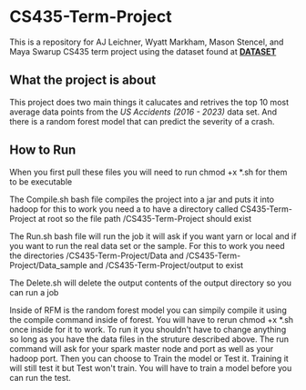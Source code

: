 # CS435-Term-Project
This is a repository for AJ Leichner, Wyatt Markham, Mason Stencel, and Maya Swarup CS435 term project
using the dataset found at [**DATASET**](https://www.kaggle.com/datasets/sobhanmoosavi/us-accidents)

## What the project is about
This project does two main things it calucates and retrives the top 10 most average data points from the *US Accidents (2016 - 2023)*
data set. And there is a random forest model that can predict the severity of a crash. 

## How to Run
When you first pull these files you will need to run chmod +x *.sh for them to be 
executable 

The Compile.sh bash file compiles the project into a jar and puts it into hadoop
for this to work you need a to have a directory called CS435-Term-Project at root
so the file path /CS435-Term-Project should exist

The Run.sh bash file will run the job it will ask if you want yarn or local
and if you want to run the real data set or the sample. For this to work you
need the directories /CS435-Term-Project/Data and /CS435-Term-Project/Data_sample and
/CS435-Term-Project/output to exist

The Delete.sh will delete the output contents of the output directory so you can run a job

Inside of RFM is the random forest model you can simpily compile it using the compile command
inside of forest. You will have to rerun chmod +x *.sh once inside for it to work.
To run it you shouldn't have to change anything so long as you have the data files in the
struture described above. The run command will ask for your spark master node and port 
as well as your hadoop port. Then you can choose to Train the model or Test it. 
Training it will still test it but Test won't train. You will have to train a model
before you can run the test. 
